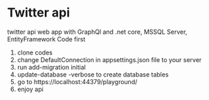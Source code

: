 # Twitter api
 twitter api web app with GraphQl and .net core, MSSQL Server, EntityFramework Code first 
 1. clone codes
 2. change DefaultConnection in appsettings.json file to your server
 3. run add-migration initial 
 4. update-database -verbose to create database tables
 5. go to https://localhost:44379/playground/
 6. enjoy api

 
